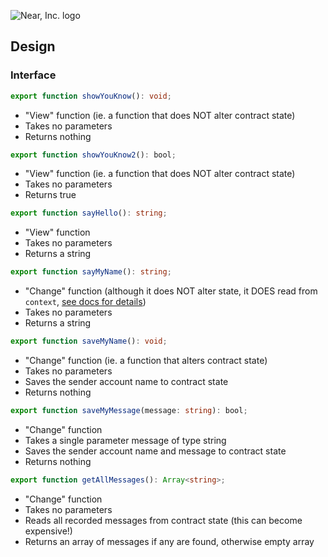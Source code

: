 
![Near, Inc. logo](https://near.org/wp-content/themes/near-19/assets/img/logo.svg?t=1553011311)

## Design

### Interface

```ts
export function showYouKnow(): void;
```

- "View" function (ie. a function that does NOT alter contract state)
- Takes no parameters
- Returns nothing

```ts
export function showYouKnow2(): bool;
```

- "View" function (ie. a function that does NOT alter contract state)
- Takes no parameters
- Returns true

```ts
export function sayHello(): string;
```

- "View" function
- Takes no parameters
- Returns a string

```ts
export function sayMyName(): string;
```

- "Change" function (although it does NOT alter state, it DOES read from `context`, [see docs for details](https://docs.near.org/docs/develop/contracts/as/intro))
- Takes no parameters
- Returns a string

```ts
export function saveMyName(): void;
```

- "Change" function (ie. a function that alters contract state)
- Takes no parameters
- Saves the sender account name to contract state
- Returns nothing

```ts
export function saveMyMessage(message: string): bool;
```

- "Change" function
- Takes a single parameter message of type string
- Saves the sender account name and message to contract state
- Returns nothing

```ts
export function getAllMessages(): Array<string>;
```

- "Change" function
- Takes no parameters
- Reads all recorded messages from contract state (this can become expensive!)
- Returns an array of messages if any are found, otherwise empty array
